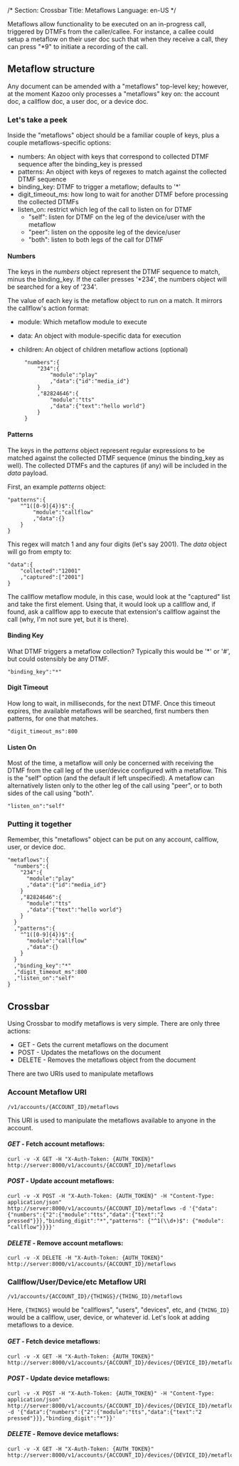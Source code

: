 /*
Section: Crossbar
Title: Metaflows
Language: en-US
*/

Metaflows allow functionality to be executed on an in-progress call, triggered by DTMFs from the caller/callee. For instance, a callee could setup a metaflow on their user doc such that when they receive a call, they can press "*9" to initiate a recording of the call.

## Metaflow structure

Any document can be amended with a "metaflows" top-level key; however, at the moment Kazoo only processes a "metaflows" key on: the account doc, a callflow doc, a user doc, or a device doc.

### Let's take a peek

Inside the "metaflows" object should be a familiar couple of keys, plus a couple metaflows-specific options:

* numbers: An object with keys that correspond to collected DTMF sequence after the binding_key is pressed
* patterns: An object with keys of regexes to match against the collected DTMF sequence
* binding_key: DTMF to trigger a metaflow; defaults to '*'
* digit_timeout_ms: how long to wait for another DTMF before processing the collected DTMFs
* listen_on: restrict which leg of the call to listen on for DTMF
    * "self": listen for DTMF on the leg of the device/user with the metaflow
    * "peer": listen on the opposite leg of the device/user
    * "both": listen to both legs of the call for DTMF

#### Numbers

The keys in the _numbers_ object represent the DTMF sequence to match, minus the binding_key. If the caller presses '*234', the numbers object will be searched for a key of '234'.

The value of each key is the metaflow object to run on a match. It mirrors the callflow's action format:

* module: Which metaflow module to execute
* data: An object with module-specific data for execution
* children: An object of children metaflow actions (optional)

        "numbers":{
            "234":{
                "module":"play"
                ,"data":{"id":"media_id"}
            }
            ,"82824646":{
                "module":"tts"
                ,"data":{"text":"hello world"}
            }
        }

#### Patterns

The keys in the _patterns_ object represent regular expressions to be matched against the collected DTMF sequence (minus the binding\_key as well). The collected DTMFs and the captures (if any) will be included in the _data_ payload.

First, an example _patterns_ object:

    "patterns":{
        "^1([0-9]{4})$":{
            "module":"callflow"
            ,"data":{}
        }
    }

This regex will match 1 and any four digits (let's say 2001). The _data_ object will go from empty to:

    "data":{
        "collected":"12001"
        ,"captured":["2001"]
    }

The callflow metaflow module, in this case, would look at the "captured" list and take the first element. Using that, it would look up a callflow and, if found, ask a callflow app to execute that extension's callflow against the call (why, I'm not sure yet, but it is there).

#### Binding Key

What DTMF triggers a metaflow collection? Typically this would be '*' or '#', but could ostensibly be any DTMF.

    "binding_key":"*"

#### Digit Timeout

How long to wait, in milliseconds, for the next DTMF. Once this timeout expires, the available metaflows will be searched, first numbers then patterns, for one that matches.

    "digit_timeout_ms":800

#### Listen On

Most of the time, a metaflow will only be concerned with receiving the DTMF from the call leg of the user/device configured with a metaflow. This is the "self" option (and the default if left unspecified). A metaflow can alternatively listen only to the other leg of the call using "peer", or to both sides of the call using "both".

    "listen_on":"self"

### Putting it together

Remember, this "metaflows" object can be put on any account, callflow, user, or device doc.

    "metaflows":{
      "numbers":{
        "234":{
          "module":"play"
          ,"data":{"id":"media_id"}
        }
        ,"82824646":{
          "module":"tts"
          ,"data":{"text":"hello world"}
        }
      }
      ,"patterns":{
        "^1([0-9]{4})$":{
          "module":"callflow"
          ,"data":{}
        }
      }
      ,"binding_key":"*"
      ,"digit_timeout_ms":800
      ,"listen_on":"self"
    }

## Crossbar

Using Crossbar to modify metaflows is very simple. There are only three actions:

* GET - Gets the current metaflows on the document
* POST - Updates the metaflows on the document
* DELETE - Removes the metaflows object from the document

There are two URIs used to manipulate metaflows

### Account Metaflow URI

`/v1/accounts/{ACCOUNT_ID}/metaflows`

This URI is used to manipulate the metaflows available to anyone in the account.

#### _GET_ - Fetch account metaflows:

    curl -v -X GET -H "X-Auth-Token: {AUTH_TOKEN}" http://server:8000/v1/accounts/{ACCOUNT_ID}/metaflows

#### _POST_ - Update account metaflows:

    curl -v -X POST -H "X-Auth-Token: {AUTH_TOKEN}" -H "Content-Type: application/json" http://server:8000/v1/accounts/{ACCOUNT_ID}/metaflows -d '{"data":{"numbers":{"2":{"module":"tts","data":{"text":"2 pressed"}}},"binding_digit":"*","patterns": {"^1(\\d+)$": {"module": "callflow"}}}}'

#### _DELETE_ - Remove account metaflows:

    curl -v -X DELETE -H "X-Auth-Token: {AUTH_TOKEN}" http://server:8000/v1/accounts/{ACCOUNT_ID}/metaflows

### Callflow/User/Device/etc Metaflow URI

`/v1/accounts/{ACCOUNT_ID}/{THINGS}/{THING_ID}/metaflows`

Here, `{THINGS}` would be "callflows", "users", "devices", etc, and `{THING_ID}` would be a callflow, user, device, or whatever id. Let's look at adding metaflows to a device.

#### _GET_ - Fetch device metaflows:

    curl -v -X GET -H "X-Auth-Token: {AUTH_TOKEN}" http://server:8000/v1/accounts/{ACCOUNT_ID}/devices/{DEVICE_ID}/metaflows

#### _POST_ - Update device metaflows:

    curl -v -X POST -H "X-Auth-Token: {AUTH_TOKEN}" -H "Content-Type: application/json" http://server:8000/v1/accounts/{ACCOUNT_ID}/devices/{DEVICE_ID}/metaflows -d '{"data":{"numbers":{"2":{"module":"tts","data":{"text":"2 pressed"}}},"binding_digit":"*"}}'

#### _DELETE_ - Remove device metaflows:

    curl -v -X GET -H "X-Auth-Token: {AUTH_TOKEN}" http://server:8000/v1/accounts/{ACCOUNT_ID}/devices/{DEVICE_ID}/metaflows
